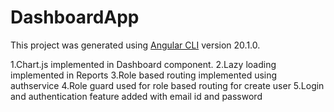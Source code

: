 # DashboardApp

This project was generated using [Angular CLI](https://github.com/angular/angular-cli) version 20.1.0.

1.Chart.js implemented in Dashboard component.
2.Lazy loading implemented in Reports
3.Role based routing implemented using authservice
4.Role guard used for role based routing for create user
5.Login and authentication feature added with email id and password


